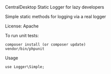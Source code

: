 CentralDesktop Static Logger for lazy developers

Simple static methods for logging via a real logger

License:  Apache

To run unit tests:

	composer install (or composer update)
	vendor/bin/phpunit


Usage

	use Logger\Simple;


